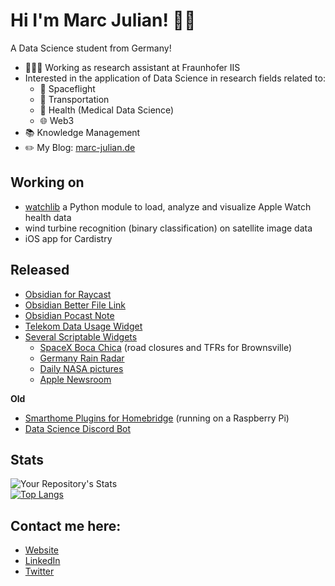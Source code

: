 # Hi I'm Marc Julian! ✌🏼
A Data Science student from Germany!

- 👨🏻‍💻 Working as research assistant at Fraunhofer IIS
- Interested in the application of Data Science in research fields related to:
  - 🚀 Spaceflight
  - 🚗 Transportation
  - 🧬 Health (Medical Data Science)
  - 🌐 Web3
- 📚 Knowledge Management
- ✏️ My Blog: <a href="https://www.marc-julian.de">marc-julian.de</a>

## Working on
- <a href="https://github.com/marcjulianschwarz/apple-health-analyser">watchlib</a> a Python module to load, analyze and visualize Apple Watch health data
- wind turbine recognition (binary classification) on satellite image data
- iOS app for Cardistry

## Released
- <a href="https://github.com/marcjulianschwarz/obsidian-raycast">Obsidian for Raycast</a>
- <a href="https://github.com/marcjulianschwarz/obsidian-file-link">Obsidian Better File Link</a>
- <a href="https://github.com/marcjulianschwarz/obsidian-podcast-note">Obsidian Pocast Note</a>
- <a href="https://github.com/marcjulianschwarz/telekom-data-usage-widget">Telekom Data Usage Widget</a>
- <a href="https://github.com/marcjulianschwarz/scriptable-widgets">Several Scriptable Widgets</a>
  - <a href="https://github.com/marcjulianschwarz/scriptable-widgets/tree/main/boca-chica-spacex">SpaceX Boca Chica</a> (road closures and TFRs for Brownsville)
  - <a href="https://github.com/marcjulianschwarz/scriptable-widgets/tree/main/germany-rain-radar">Germany Rain Radar</a>
  - <a href="https://github.com/marcjulianschwarz/scriptable-widgets/tree/main/nasa-pictures">Daily NASA pictures</a>
  - <a href="https://github.com/marcjulianschwarz/scriptable-widgets/tree/main/newsroom">Apple Newsroom</a>

**Old**
- <a href="https://github.com/marcjulianschwarz/homebridge-plugins">Smarthome Plugins for Homebridge</a> (running on a Raspberry Pi)
- <a href="https://github.com/marcjulianschwarz/datascience-discord-bot">Data Science Discord Bot</a>

## Stats
![Your Repository's Stats](https://github-readme-stats.vercel.app/api?username=marcjulianschwarz&show_icons=true&hide_rank=true)
<br>
[![Top Langs](https://github-readme-stats.vercel.app/api/top-langs/?username=marcjulianschwarz)](https://github.com/marcjulianschwarz)


## Contact me here:
- <a href="https://www.marc-julian.de">Website</a>
- <a href="https://www.linkedin.com/in/marcjulian/">LinkedIn</a>
- <a href="https://www.twitter.com/marcjulian_DS">Twitter</a>
